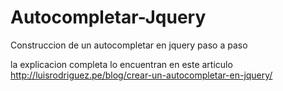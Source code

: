 Autocompletar-Jquery
====================

Construccion de un autocompletar en jquery paso a paso

la explicacion completa lo encuentran en este articulo
http://luisrodriguez.pe/blog/crear-un-autocompletar-en-jquery/


